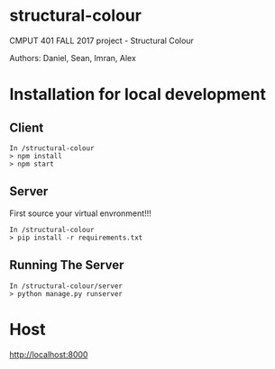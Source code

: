 # structural-colour
CMPUT 401 FALL 2017 project - Structural Colour

Authors: Daniel, Sean, Imran, Alex

# Installation for local development

## Client
```
In /structural-colour
> npm install  
> npm start  
```

## Server
First source your virtual envronment!!!
```
In /structural-colour
> pip install -r requirements.txt
```

## Running The Server
```
In /structural-colour/server
> python manage.py runserver
```

# Host
[http://localhost:8000](http://localhost:8000)
